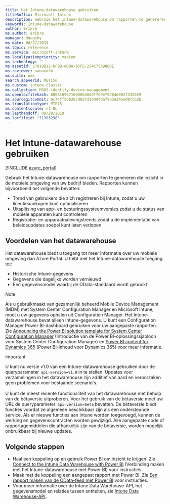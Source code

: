 ```yaml
---
title: Het Intune-datawarehouse gebruiken
titleSuffix: Microsoft Intune
description: Gebruik het Intune-datawarehouse om rapporten te genereren die inzicht in de mobiele omgeving van uw bedrijf bieden.
keywords: Intune-datawarehouse
author: Erikre
ms.author: erikre
manager: dougeby
ms.date: 08/27/2019
ms.topic: reference
ms.service: microsoft-intune
ms.localizationpriority: medium
ms.technology: ''
ms.assetid: 57019B11-DF9B-4D8A-95FE-254C75398DDE
ms.reviewer: aanavath
ms.suite: ems
search.appverid: MET150
ms.custom: intune-classic
ms.collection: M365-identity-device-management
ms.openlocfilehash: 88681696716080b38d0f7d9e79264d002f335029
ms.sourcegitcommit: 6c74ff568267d85fd1d44fda75e3e24ead87cb2b
ms.translationtype: MTE75
ms.contentlocale: nl-NL
ms.lasthandoff: 08/28/2019
ms.locfileid: "71303296"
---
```

# <a name="use-the-microsoft-intune-data-warehouse"></a>Het Intune-datawarehouse gebruiken

[!INCLUDE [azure_portal](./includes/azure_portal.md)]

Gebruik het Intune-datawarehouse om rapporten te genereren die inzicht in de mobiele omgeving van uw bedrijf bieden. Rapporten kunnen bijvoorbeeld het volgende bevatten:
- Trend van gebruikers die zich registreren bij Intune, zodat u uw licentieaankopen kunt optimaliseren
- Uitsplitsing van app- en besturingssysteemversies zodat u de status van mobiele apparaten kunt controleren
- Registratie- en apparaatnalevingstrends zodat u de implementatie van beleidsupdates soepel kunt laten verlopen

## <a name="data-warehouse-benefits"></a>Voordelen van het datawarehouse

Het datawarehouse biedt u toegang tot meer informatie over uw mobiele omgeving dan Azure Portal. U hebt met het Intune-datawarehouse toegang tot:

- Historische Intune-gegevens
- Gegevens die dagelijks worden vernieuwd
- Een gegevensmodel waarbij de OData-standaard wordt gebruikt

> [!Note]
> Als u gebruikmaakt van gezamenlijk beheerd Mobile Device Management (MDM) met System Center Configuration Manager en Microsoft Intune, moet u uw gegevens ophalen uit Configuration Manager. Het Intune-datawarehouse bevat alleen Intune-gegevens. U kunt een Configuration Manager Power BI-dashboard gebruiken voor uw aangepaste rapporten. Zie [Announcing the Power BI solution template for System Center Configuration Manager]( https://powerbi.microsoft.com/blog/sccm-solution-template) (Introductie van de Power BI-oplossingssjabloon voor System Center Configuration Manager) en [Power BI content for Dynamics 365](https://docs.microsoft.com/dynamics365/unified-operations/dev-itpro/analytics/power-bi-home-page) (Power BI-inhoud voor Dynamics 365) voor meer informatie.

> [!Important]  
> U kunt nu versie v1.0 van een Intune-datawarehouse gebruiken door de queryparameter  `api-version=v1.0` in te stellen. Updates voor verzamelingen in het datawarehouse zijn additief van aard en veroorzaken geen problemen voor bestaande scenario's.<br><br>
> U kunt de meest recente functionaliteit van het datawarehouse met behulp van de bètaversie uitproberen. Voor het gebruik van de bètaversie moet uw URL de queryparameter  `api-version=beta` bevatten. De bètaversie biedt functies voordat ze algemeen beschikbaar zijn als een ondersteunde service. Als er nieuwe functies aan Intune worden toegevoegd, kunnen de werking en gegevenscontracten worden gewijzigd. Alle aangepaste code of rapportagemiddelen die afhankelijk zijn van de bètaversie, worden mogelijk onbruikbaar bij nieuwe updates.

## <a name="next-steps"></a>Volgende stappen

- Haal een koppeling op en gebruik Power BI om inzicht te krijgen. Zie [Connect to the Intune Data Warehouse with Power BI](reports-proc-get-a-link-powerbi.md) (Verbinding maken met het Intune-datawarehouse met Power BI) voor instructies.
- Maak met de koppeling een aangepast rapport met Power BI. Zie [Een rapport maken van de OData-feed met Power BI](reports-proc-create-with-odata.md) voor instructies.
- Voor meer informatie over de Intune Data Warehouse-API, het gegevensmodel en relaties tussen entiteiten,<!-- , and an example of creating a custom client to retrieve data,--> zie [Intune Data Warehouse-API](reports-nav-intune-data-warehouse.md).
